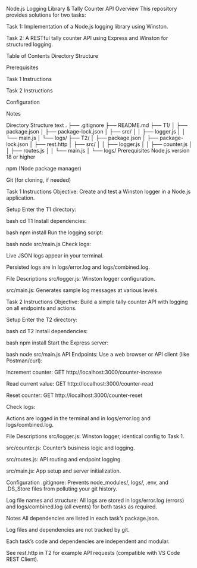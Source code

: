 Node.js Logging Library & Tally Counter API
Overview
This repository provides solutions for two tasks:

Task 1: Implementation of a Node.js logging library using Winston.

Task 2: A RESTful tally counter API using Express and Winston for structured logging.

Table of Contents
Directory Structure

Prerequisites

Task 1 Instructions

Task 2 Instructions

Configuration

Notes

Directory Structure
text
.
├── .gitignore
├── README.md
├── T1/
│   ├── package.json
│   ├── package-lock.json
│   ├── src/
│   │   ├── logger.js
│   │   └── main.js
│   └── logs/
├── T2/
│   ├── package.json
│   ├── package-lock.json
│   ├── rest.http
│   ├── src/
│   │   ├── logger.js
│   │   ├── counter.js
│   │   ├── routes.js
│   │   └── main.js
│   └── logs/
Prerequisites
Node.js version 18 or higher

npm (Node package manager)

Git (for cloning, if needed)

Task 1 Instructions
Objective: Create and test a Winston logger in a Node.js application.

Setup
Enter the T1 directory:

bash
cd T1
Install dependencies:

bash
npm install
Run the logging script:

bash
node src/main.js
Check logs:

Live JSON logs appear in your terminal.

Persisted logs are in logs/error.log and logs/combined.log.

File Descriptions
src/logger.js: Winston logger configuration.

src/main.js: Generates sample log messages at various levels.

Task 2 Instructions
Objective: Build a simple tally counter API with logging on all endpoints and actions.

Setup
Enter the T2 directory:

bash
cd T2
Install dependencies:

bash
npm install
Start the Express server:

bash
node src/main.js
API Endpoints:
Use a web browser or API client (like Postman/curl):

Increment counter:
GET http://localhost:3000/counter-increase

Read current value:
GET http://localhost:3000/counter-read

Reset counter:
GET http://localhost:3000/counter-reset

Check logs:

Actions are logged in the terminal and in logs/error.log and logs/combined.log.

File Descriptions
src/logger.js: Winston logger, identical config to Task 1.

src/counter.js: Counter’s business logic and logging.

src/routes.js: API routing and endpoint logging.

src/main.js: App setup and server initialization.

Configuration
.gitignore: Prevents node_modules/, logs/, .env, and .DS_Store files from polluting your git history.

Log file names and structure: All logs are stored in logs/error.log (errors) and logs/combined.log (all events) for both tasks as required.

Notes
All dependencies are listed in each task’s package.json.

Log files and dependencies are not tracked by git.

Each task’s code and dependencies are independent and modular.

See rest.http in T2 for example API requests (compatible with VS Code REST Client).
